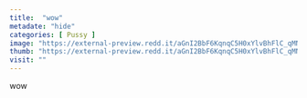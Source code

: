 ```yaml
---
title:  "wow"
metadate: "hide"
categories: [ Pussy ]
image: "https://external-preview.redd.it/aGnI2BbF6KqnqC5H0xYlvBhFlC_qMN_JVzZEqOY05Ug.jpg?auto=webp&s=a488f7fd36fc66d6805a636b21062fab058302a9"
thumb: "https://external-preview.redd.it/aGnI2BbF6KqnqC5H0xYlvBhFlC_qMN_JVzZEqOY05Ug.jpg?width=1080&crop=smart&auto=webp&s=524ef4553805afed2d8b6ff86867198ca020db5d"
visit: ""
---
```

wow
